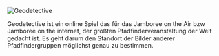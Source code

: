 ![Geodetective](https://github.com/do1eh/geodetective/images/geoqr.png?raw=true)

Geodetective ist ein online Spiel das für das Jamboree on the Air bzw Jamboree on the internet, der größten Pfadfinderveranstaltung der Welt gedacht ist.
Es geht darum den Standort der Bilder anderer Pfadfindergruppen möglichst genau zu bestimmen. 
